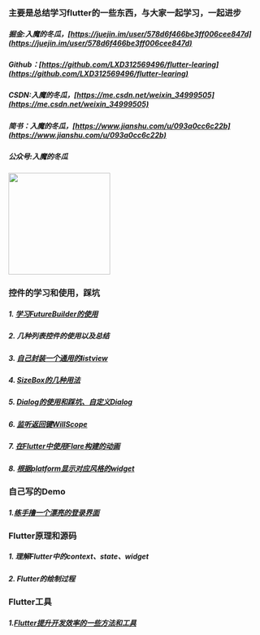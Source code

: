
### 主要是总结学习flutter的一些东西，与大家一起学习，一起进步

##### 掘金:入魔的冬瓜，[https://juejin.im/user/578d6f466be3ff006cee847d](https://juejin.im/user/578d6f466be3ff006cee847d)
##### Github：[https://github.com/LXD312569496/flutter-learing](https://github.com/LXD312569496/flutter-learing)
#####  CSDN:入魔的冬瓜，[https://me.csdn.net/weixin_34999505](https://me.csdn.net/weixin_34999505)
##### 简书：入魔的冬瓜，[https://www.jianshu.com/u/093a0cc6c22b](https://www.jianshu.com/u/093a0cc6c22b)
#####  公众号:入魔的冬瓜

<img src="https://user-gold-cdn.xitu.io/2019/2/2/168acc8ef6a38b77?w=430&h=430&f=jpeg&s=39449" width=200 height=200>

### 控件的学习和使用，踩坑

##### 1. [学习FutureBuilder的使用](https://github.com/LXD312569496/flutter-learing/tree/master/future_builder_learning)

##### 2. 几种列表控件的使用以及总结
 
##### 3. [自己封装一个通用的listview](https://github.com/LXD312569496/flutter-learing/tree/master/base_listview)

##### 4. [SizeBox的几种用法](https://github.com/LXD312569496/flutter-learing/tree/master/sizebox_learning)

##### 5. [Dialog的使用和踩坑、自定义Dialog](https://github.com/LXD312569496/flutter-learing/tree/master/dialog_learning)

##### 6. [监听返回键WillScope](https://github.com/LXD312569496/flutter-learing/tree/master/willpopscope_learning)

##### 7. [在Flutter中使用Flare构建的动画](https://github.com/LXD312569496/flutter-learing/tree/master/flare_learning)

##### 8. [根据platform显示对应风格的widget](https://github.com/LXD312569496/flutter-learing/tree/master/platform_widget_learning)


### 自己写的Demo

##### 1.[练手撸一个漂亮的登录界面](https://github.com/LXD312569496/flutter-learing/tree/master/login_demo)

### Flutter原理和源码

##### 1. 理解Flutter中的context、state、widget

##### 2. Flutter的绘制过程

### Flutter工具

##### 1.[Flutter提升开发效率的一些方法和工具](https://github.com/LXD312569496/flutter-learing/blob/master/lazy_method.md)
